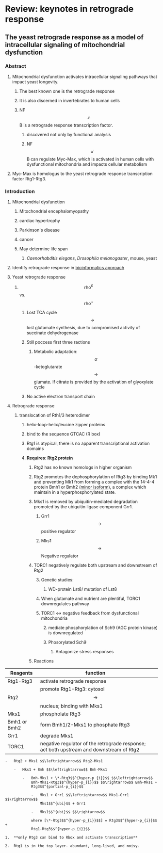 Review: keynotes in retrograde response
=======================================

The yeast retrograde response as a model of intracellular signaling of mitochondrial dysfunction
------------------------------------------------------------------------------------------------

### Abstract

1.  Mitochondrial dysfunction activates intracellular signaling pathways that
    impact yeast longevity.

    1.  The best known one is the retrograde response

    2.  It is also discerned in invertebrates to human cells

    3.  NF$$\kappa$$B is a retrograde response transcription factor.

        1.  discovered not only by functional analysis

        2.  NF$$\kappa$$B can regulate Myc-Max, which is activated in human
            cells with dysfunctional mitochondria and impacts cellular
            metabolism

2.  Myc-Max is homologus to the yeast retrograde response transcription factor
    Rtg1-Rtg3.

### Introduction

1.  Mitochondrial dysfunction

    1.  Mitochondrial encephalomyopathy

    2.  cardiac hypertrophy

    3.  Parkinson's disease

    4.  cancer

    5.  May determine life span

        1.  *Caenorhabditis elegans*, *Drosophila melanogaster*, mouse, yeast

2.  Identify retrograde response in [bioinformatics
    approach](https://www.ncbi.nlm.nih.gov/pmc/articles/PMC2980572/pdf/nihms233811.pdf)

3.  Yeast retrograde response

    1.  $$\text{rho}^0$$ vs. $$\text{rho}^{+}$$

        1.  Lost TCA cycle $$\rightarrow$$ lost glutamate synthesis, due to
            compromised activity of succinate dehydrogenase

        2.  Still poccess first three ractions

            1.  Metabolic adaptation: $$\alpha$$-ketoglutarate $$\rightarrow$$
                glumate. If citrate is provided by the activation of glyoxylate
                cycle

        3.  No active electron transport chain

4.  Retrograde response

    1.  translocation of Rth1/3 heterodimer

        1.  helix-loop-helix/leucine zipper proteins

        2.  bind to the sequence GTCAC (R box)

        3.  Rtg1 is atypical, there is no apparent transcriptional activation
            domains

        4.  **Requires: Rtg2 protein**

            1.  Rtg2 has no known homologs in higher organism

            2.  Rtg2 promotes the dephosphorylation of Rtg3 by binding Mk1 and
                preventing Mk1 from forming a complex with the 14-4-4 protein
                Bmh1 or Bmh2 ([minor
                isoform](https://www.yeastgenome.org/locus/S000002506)), a
                complex which maintain in a hyperphosphorylated state.

            3.  Mks1 is removed by ubiquitin-mediated degradation promoted by
                the ubiquitin ligase component Grr1.

                1.  Grr1 $$\rightarrow$$ positive regulator

                2.  Mks1 $$\rightarrow$$ Negative regulator

            4.  TORC1 negatively regulate both upstream and downstream of Rtg2

                3.  Genetic studies:

                    1.  WD-protein Lst8/ mutation of Lst8

                4.  When glutamate and nutrient are plentiful, TORC1
                    downregulates pathway

                5.  TORC1 \<-\> negative feedback from dysfunctional
                    mitochondria

                    2.  mediate phosphorylation of Sch9 (AGC protein kinase) is
                        downregulated

                    3.  Phosorylated Sch9

                        1.  Antagonize stress responses

            5.  Reactions

| Reagents     | function                                                                                |   |
|--------------|-----------------------------------------------------------------------------------------|---|
| Rtg1-Rtg3    | activate retrograde response                                                            |   |
| Rtg2         | promote Rtg1-Rtg3: cytosol $$\rightarrow$$ nucleus; binding with Mks1                   |   |
| Mks1         | phospholate Rtg3                                                                        |   |
| Bmh1 or Bmh2 | form Bmh1/2-Mks1 to phosphate Rtg3                                                      |   |
| Grr1         | degrade Mks1                                                                            |   |
| TORC1        | negative regulator of the retrograde response; act both upstream and downstream of Rtg2 |   |

    -   Rtg2 + Mks1 $$\leftrightarrow$$ Rtg2-Mks1

        -   Mks1 + Bmh $$\leftrightarrow$$ Bmh-Mks1

            -   Bmh-Mks1 + \*-Rtg3$$^{hyper-p_{i}}$$ $$\leftrightarrow$$
                Bmh-Mks1-Rtg3$$^{hyper-p_{i}}$$ $$\rightarrow$$ Bmh-Mks1 +
                Rtg3$$^{partial-p_{i}}$$

                -   Mks1 + Grr1 $$\leftrightarrow$$ Mks1-Grr1 $$\rightarrow$$
                    Mks1$$^{ubi}$$ + Grr1

                -   Mks1$$^{ubi}$$ $$\rightarrow$$

                where [\*-Rtg3$$^{hyper-p_{i}}$$] = Rtg3$$^{hyper-p_{i}}$$ +
                Rtg1-Rtg3$$^{hyper-p_{i}}$$

    1.  **only Rtg3 can bind to Rbox and activate transcription**

    2.  Rtg1 is in the top layer. abundant, long-lived, and noisy.
